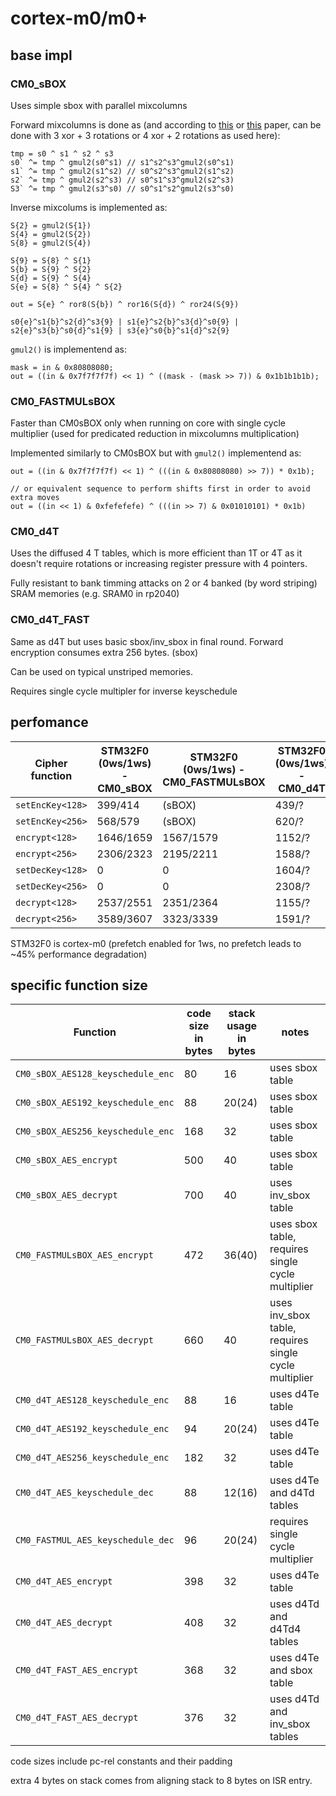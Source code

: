 # cortex-m0/m0+

## base impl

### CM0_sBOX

Uses simple sbox with parallel mixcolumns

Forward mixcolumns is done as (and according to [this](http://www.wseas.us/e-library/conferences/2009/moscow/AIC/AIC44.pdf)
or [this](https://www.researchgate.net/publication/221002183_Efficient_AES_implementations_for_ARM_based_platforms) 
paper, can be done with 3 xor + 3 rotations or 4 xor + 2 rotations as used here):

```
tmp = s0 ^ s1 ^ s2 ^ s3
s0` ^= tmp ^ gmul2(s0^s1) // s1^s2^s3^gmul2(s0^s1)
s1` ^= tmp ^ gmul2(s1^s2) // s0^s2^s3^gmul2(s1^s2)
s2` ^= tmp ^ gmul2(s2^s3) // s0^s1^s3^gmul2(s2^s3)
S3` ^= tmp ^ gmul2(s3^s0) // s0^s1^s2^gmul2(s3^s0)
```

Inverse mixcolums is implemented as:

```
S{2} = gmul2(S{1})
S{4} = gmul2(S{2})
S{8} = gmul2(S{4})

S{9} = S{8} ^ S{1}
S{b} = S{9} ^ S{2}
S{d} = S{9} ^ S{4}
S{e} = S{8} ^ S{4} ^ S{2}

out = S{e} ^ ror8(S{b}) ^ ror16(S{d}) ^ ror24(S{9})

s0{e}^s1{b}^s2{d}^s3{9} | s1{e}^s2{b}^s3{d}^s0{9} | s2{e}^s3{b}^s0{d}^s1{9} | s3{e}^s0{b}^s1{d}^s2{9}
```

`gmul2()` is implementend as:

```
mask = in & 0x80808080;
out = ((in & 0x7f7f7f7f) << 1) ^ ((mask - (mask >> 7)) & 0x1b1b1b1b);
```

### CM0_FASTMULsBOX

Faster than CM0sBOX only when running on core with single cycle multiplier (used for predicated reduction in mixcolumns multiplication)

Implemented similarly to CM0sBOX but with `gmul2()` implementend as:

```
out = ((in & 0x7f7f7f7f) << 1) ^ (((in & 0x80808080) >> 7)) * 0x1b);

// or equivalent sequence to perform shifts first in order to avoid extra moves
out = ((in << 1) & 0xfefefefe) ^ (((in >> 7) & 0x01010101) * 0x1b)
```

### CM0_d4T

Uses the diffused 4 T tables, which is more efficient than 1T or 4T as it doesn't require
rotations or increasing register pressure with 4 pointers.

Fully resistant to bank timming attacks on 2 or 4 banked (by word
striping) SRAM memories (e.g. SRAM0 in rp2040)

### CM0_d4T_FAST

Same as d4T but uses basic sbox/inv_sbox in final round.
Forward encryption consumes extra 256 bytes. (sbox)

Can be used on typical unstriped memories.

Requires single cycle multipler for inverse keyschedule

## perfomance

| Cipher function  | STM32F0 (0ws/1ws) - CM0_sBOX | STM32F0 (0ws/1ws) - CM0_FASTMULsBOX | STM32F0 (0ws/1ws) - CM0_d4T | STM32F0 (0ws/1ws) - CM0_d4T_FAST |
|------------------|------------------------------|-------------------------------------|------------------------------|------------------------------|
| `setEncKey<128>` | 399/414 | (sBOX) | 439/? | (sBOX) |
| `setEncKey<256>` | 568/579 | (sBOX) | 620/? | (sBOX) |
| `encrypt<128>`   | 1646/1659 | 1567/1579 | 1152/? | 1138/? |
| `encrypt<256>`   | 2306/2323 | 2195/2211 | 1588/? | 1574/? |
| `setDecKey<128>` | 0 | 0 | 1604/? | 1500/? |
| `setDecKey<256>` | 0 | 0 | 2308/? | 2156/? |
| `decrypt<128>`   | 2537/2551 | 2351/2364 | 1155/? | 1132/? |
| `decrypt<256>`   | 3589/3607 | 3323/3339 | 1591/? | 1568/? |

STM32F0 is cortex-m0 (prefetch enabled for 1ws, no prefetch leads to ~45% performance degradation)


## specific function size

| Function | code size in bytes | stack usage in bytes | notes |
|----------|--------------------|----------------------|-------|
| `CM0_sBOX_AES128_keyschedule_enc` | 80 | 16 | uses sbox table |
| `CM0_sBOX_AES192_keyschedule_enc` | 88 | 20(24) | uses sbox table |
| `CM0_sBOX_AES256_keyschedule_enc` | 168 | 32 | uses sbox table |
| `CM0_sBOX_AES_encrypt` | 500 | 40 | uses sbox table |
| `CM0_sBOX_AES_decrypt` | 700 | 40 | uses inv_sbox table |
| `CM0_FASTMULsBOX_AES_encrypt` | 472 | 36(40) | uses sbox table, requires single cycle multiplier |
| `CM0_FASTMULsBOX_AES_decrypt` | 660 | 40 | uses inv_sbox table, requires single cycle multiplier |
| `CM0_d4T_AES128_keyschedule_enc` | 88 | 16 | uses d4Te table |
| `CM0_d4T_AES192_keyschedule_enc` | 94 | 20(24) | uses d4Te table |
| `CM0_d4T_AES256_keyschedule_enc` | 182 | 32 | uses d4Te table |
| `CM0_d4T_AES_keyschedule_dec` | 88 | 12(16) | uses d4Te and d4Td tables |
| `CM0_FASTMUL_AES_keyschedule_dec` | 96 | 20(24) | requires single cycle multiplier |
| `CM0_d4T_AES_encrypt` | 398 | 32 | uses d4Te table |
| `CM0_d4T_AES_decrypt` | 408 | 32 | uses d4Td and d4Td4 tables |
| `CM0_d4T_FAST_AES_encrypt` | 368 | 32 | uses d4Te and sbox table |
| `CM0_d4T_FAST_AES_decrypt` | 376 | 32 | uses d4Td and inv_sbox tables |

code sizes include pc-rel constants and their padding

extra 4 bytes on stack comes from aligning stack to 8 bytes on ISR entry.
